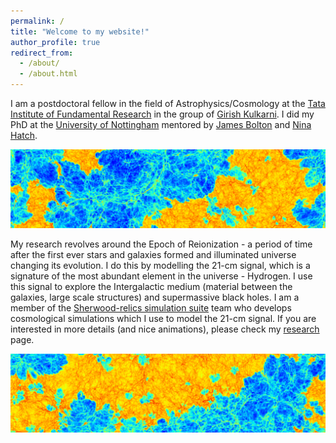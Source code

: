 ```yaml
---
permalink: /
title: "Welcome to my website!"
author_profile: true
redirect_from: 
  - /about/
  - /about.html
---
```


I am a postdoctoral fellow in the field of Astrophysics/Cosmology at the [Tata Institute of Fundamental Research](https://www.tifr.res.in/) in the group of [Girish Kulkarni](https://theory.tifr.res.in/~kulkarni/). I did my PhD at the [University of Nottingham](https://www.nottingham.ac.uk/astronomy/) mentored by [James Bolton](https://www.nottingham.ac.uk/~ppzjsb/) and [Nina Hatch](https://www.nottingham.ac.uk/astronomy/NottICL/).

![sherwood_IGM_up](/images/sherwood_igm_up.png)

My research revolves around the Epoch of Reionization - a period of time after the first ever stars and galaxies formed and illuminated universe changing its evolution. I do this by modelling the 21-cm signal, which is a signature of the most abundant element in the universe - Hydrogen. I use this signal to explore the Intergalactic medium (material between the galaxies, large scale structures) and supermassive black holes. I am a member of the [Sherwood-relics simulation suite](https://www.nottingham.ac.uk/astronomy/sherwood-relics/) team who develops cosmological simulations which I use to model the 21-cm signal. If you are interested in more details (and nice animations), please check my [research](https://tomassoltinsky.github.io//research/) page.

![sherwood_IGM_down](/images/sherwood_igm_down.png)
